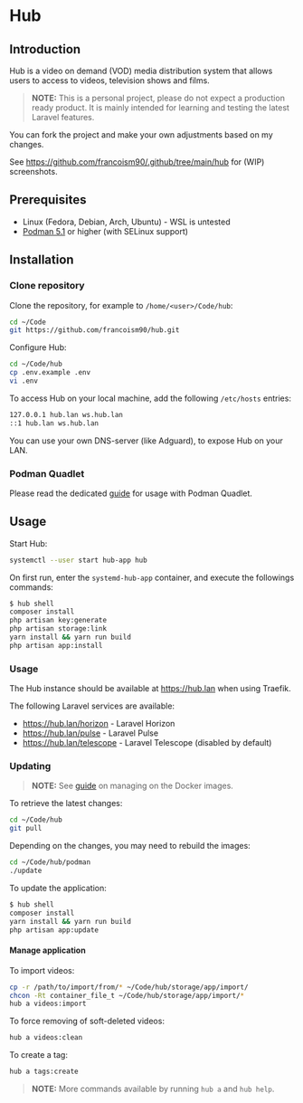 # Hub

## Introduction

Hub is a video on demand (VOD) media distribution system that allows users to access to videos, television shows and films.

> **NOTE:** This is a personal project, please do not expect a production ready product. It is mainly intended for learning and testing the latest Laravel features.

You can fork the project and make your own adjustments based on my changes.

See <https://github.com/francoism90/.github/tree/main/hub> for (WIP) screenshots.

## Prerequisites

-   Linux (Fedora, Debian, Arch, Ubuntu) - WSL is untested
-   [Podman 5.1](https://podman.io/) or higher (with SELinux support)

## Installation

### Clone repository

Clone the repository, for example to `/home/<user>/Code/hub`:

```bash
cd ~/Code
git https://github.com/francoism90/hub.git
```

Configure Hub:

```bash
cd ~/Code/hub
cp .env.example .env
vi .env
```

To access Hub on your local machine, add the following `/etc/hosts` entries:

```md
127.0.0.1 hub.lan ws.hub.lan
::1 hub.lan ws.hub.lan
```

You can use your own DNS-server (like Adguard), to expose Hub on your LAN.

### Podman Quadlet

Please read the dedicated [guide](https://github.com/francoism90/hub/tree/main/podman) for usage with Podman Quadlet.

## Usage

Start Hub:

```bash
systemctl --user start hub-app hub
```

On first run, enter the `systemd-hub-app` container, and execute the followings commands:

```bash
$ hub shell
composer install
php artisan key:generate
php artisan storage:link
yarn install && yarn run build
php artisan app:install
```

### Usage

The Hub instance should be available at <https://hub.lan> when using Traefik.

The following Laravel services are available:

-   <https://hub.lan/horizon> - Laravel Horizon
-   <https://hub.lan/pulse> - Laravel Pulse
-   <https://hub.lan/telescope> - Laravel Telescope (disabled by default)

### Updating

> **NOTE:** See [guide](https://github.com/francoism90/hub/tree/main/podman) on managing on the Docker images.

To retrieve the latest changes:

```bash
cd ~/Code/hub
git pull
```

Depending on the changes, you may need to rebuild the images:

```bash
cd ~/Code/hub/podman
./update
```

To update the application:

```bash
$ hub shell
composer install
yarn install && yarn run build
php artisan app:update
```

#### Manage application

To import videos:

```bash
cp -r /path/to/import/from/* ~/Code/hub/storage/app/import/
chcon -Rt container_file_t ~/Code/hub/storage/app/import/*
hub a videos:import
```

To force removing of soft-deleted videos:

```bash
hub a videos:clean
```

To create a tag:

```bash
hub a tags:create
```

> **NOTE:** More commands available by running `hub a` and `hub help`.
